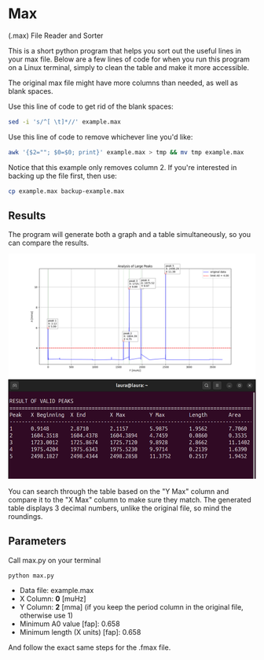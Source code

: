 # Max

(.max) File Reader and Sorter

This is a short python program that helps you sort out the useful lines in your max file. Below are a few lines of code for when you run this program on a Linux terminal, simply to clean the table and make it more accessible.

The original max file might have more columns than needed, as well as blank spaces.

Use this line of code to get rid of the blank spaces:

```bash
sed -i 's/^[ \t]*//' example.max
```

Use this line of code to remove whichever line you'd like:

```bash
awk '{$2=""; $0=$0; print}' example.max > tmp && mv tmp example.max
```

Notice that this example only removes column 2. If you're interested in backing up the file first, then use:

```bash
cp example.max backup-example.max
```

## Results

The program will generate both a graph and a table simultaneously, so you can compare the results.

![graph](https://github.com/laura-astro/max/blob/main/graph.png)
![terminal](https://github.com/laura-astro/max/blob/main/linux-terminal.png)

You can search through the table based on the "Y Max" column and compare it to the "X Max" column to make sure they match. The generated table displays 3 decimal numbers, unlike the original file, so mind the roundings.

## Parameters

Call max.py on your terminal

```bash
python max.py
```

- Data file: example.max  
- X Column: **0** [muHz]
- Y Column: **2** [mma] (if you keep the period column in the original file, otherwise use 1)  
- Minimum A0 value [fap]: 0.658  
- Minimum length (X units) [fap]: 0.658

And follow the exact same steps for the .fmax file.
